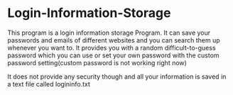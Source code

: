 # Login-Information-Storage

This program is a login information storage
Program. It can save your passwords and emails of different
websites and you can search them up whenever
you want to. It provides you with a random
difficult-to-guess password which you can use
or set your own password with the custom password
setting(custom password is not working right now)

It does not provide any security though and
all your information is saved in a text file called logininfo.txt
